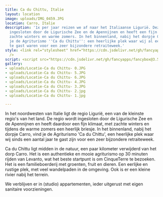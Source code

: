 ```yaml
---
title: Ca du Chittu, Italie
layout: location
image: uploads/IMG_0459.JPG
location: Carro, Italie
description: '1x per jaar reizen we af naar het Italiaanse Ligurië. Deze streek wordt
  ingesloten door de Ligurische Zee en de Apennijnen en heeft een fijn klimaat, met
  zachte winters en warme zomers. In het binnenland, nabij het dorpje Carro, vind
  je de Agriturismo ''Ca du Chittu'': een heerlijke plek waar wij al een aantal keren
  te gast waren voor een zeer bijzondere retraiteweek.'
style: <link rel="stylesheet" href="https://cdn.jsdelivr.net/gh/fancyapps/fancybox@3.5.7/dist/jquery.fancybox.min.css"
  />
script: <script src="https://cdn.jsdelivr.net/gh/fancyapps/fancybox@3.5.7/dist/jquery.fancybox.min.js"></script>
gallery:
- uploads/Locatie-Ca du Chittu- 0.JPG
- uploads/Locatie-Ca du Chittu- 5.JPG
- uploads/Locatie-Ca du Chittu- 6.JPG
- uploads/Locatie-Ca du Chittu- 4.JPG
- uploads/Locatie-Ca du Chittu- 3.JPG
- uploads/Locatie-Ca du Chittu- 2.jpg
- uploads/Locatie-Ca du Chittu- 1.jpg

---
```

In het noordwesten van Italie ligt de regio Ligurië, een van de kleinste regio's van het land. De regio wordt ingesloten door de Ligurische Zee en de Apennijnen en heeft daardoor een fijn klimaat, met zachte winters en tijdens de warme zomers een heerlijk briesje. In het binnenland, nabij het dorpje Carro, vind je de Agriturismo 'Ca du Chittu', een heerlijke plek waar wij sinds een aantal jaar te gast zijn voor een zeer bijzondere retraiteweek.

Ca du Chittu ligt midden in de natuur, een paar kilometer verwijderd van het dorp Carro. Het is een authentieke en mooie agriturismo op 30 minuten rijden van Levanto, wat het beste startpunt is om CinqueTerre te bezoeken. Het is een familieboerderij met groenten, fruit en dieren. Een eerlijke en rustige plek, met veel wandelpaden in de omgeving. Ook is er een kleine rivier nabij het terrein.

We verblijven er in (studio) appartementen, ieder uitgerust met eigen sanitaire voorzieningen.